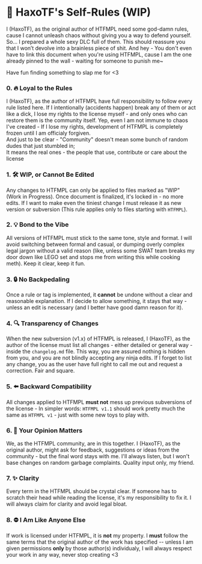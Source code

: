 # 📜 HaxoTF's Self-Rules (WIP)
I (HaxoTF), as the original author of HTFMPL need some god-damn rules, cause I cannot unleash chaos without giving you a way to defend yourself. So… I prepared a whole sexy DLC full of them. This should reassure you that I won’t devolve into a brainless piece of shit. And hey - You don't even have to link this document when you're using HTFMPL, cause I am the one already pinned to the wall - waiting for someone to punish me~

Have fun finding something to slap me for <3

### 0. 🔥 **Loyal to the Rules** <br>
I (HaxoTF), as the author of HTFMPL have full responsibility to follow every rule listed here. If I intentionally (accidents happen) break any of them or act like a dick, I lose my rights to the license myself - and only ones who can restore them is the community itself. Yep, even I am not immune to chaos I've created - If I lose my rights, development of HTFMPL is completely frozen until I am officialy forgiven.
<br>
And just to be clear - "Community" doesn't mean some bunch of random dudes that just stumbled in; <br>
It means the real ones - the people that use, contribute or care about the license

### 1. 🛠️ **WIP, or Cannot Be Edited** <br>
Any changes to HTFMPL can only be applied to files marked as "WIP" (Work in Progress). Once document is finalized, it's locked in - no more edits. If I want to make even the tiniest change I must release it as new version or subversion (This rule applies only to files starting with `HTFMPL`).

### 2. 💡 **Bond to the Vibe** <br>
All versions of HTFMPL must stick to the same tone, style and format. I will avoid switching between formal and casual, or dumping overly complex legal jargon without a valid reason (like, unless some SWAT team breaks my door down like LEGO set and stops me from writing this while cooking meth). Keep it clear, keep it fun.

### 3. 🔒 **No Backpedaling** <br>
Once a rule or tag is implemented, it **cannot** be undone without a clear and reasonable explanation. If I decide to allow something, it stays that way - unless an edit is necessary (and I better have good damn reason for it).

### 4. 🔍 **Transparency of Changes** <br>
When the new subversion (v1.x) of HTFMPL is released, I (HaxoTF), as the author of the license must list all changes - either detailed or general way - inside the `changelog.md` file. This way, you are assured nothing is hidden from you, and you are not blindly accepting any ninja edits. If I forget to list any change, you as the user have full right to call me out and request a correction. Fair and square.

### 5. ⬅️ **Backward Compatibility** <br>
All changes applied to HTFMPL **must not** mess up previous subversions of the license - In simpler words: `HTFMPL v1.1` should work pretty much the same as `HTFMPL v1` - just with some new toys to play with.

### 6. 🤝 **Your Opinion Matters**
We, as the HTFMPL community, are in this together. I (HaxoTF), as the original author, might ask for feedback, suggestions or ideas from the community - but the final word stays with me. I'll always listen, but I won't base changes on random garbage complaints. Quality input only, my friend.

### 7. ✨ **Clarity**
Every term in the HTFMPL should be crystal clear. If someone has to scratch their head while reading the license, it's my responsibility to fix it. I will always claim for clarity and avoid legal bloat.

### 8. ⛔ **I Am Like Anyone Else**
If work is licensed under HTFMPL, it is **not** my property. I **must** follow the same terms that the original author of the work has specified -- unless I am given permissions **only** by those author(s) individualy, I will always respect your work in any way, never stop creating <3